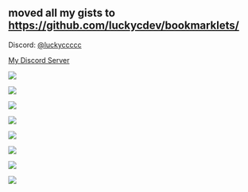 moved all my gists to https://github.com/luckycdev/bookmarklets/
---
<p>Discord: <a href="https://lookup.guru/275273443329441792" target="_blank">@luckyccccc</a></p>

<p><a href="https://discord.gg/nAEtSVbcKx" target="_blank">My Discord Server</a></p>

<p><a href="https://github.com/luckycdev" target="_blank"><img src="https://github-readme-streak-stats.herokuapp.com?user=luckycdev&theme=dark&hide_border=true&border_radius=25&date_format=n%2Fj%5B%2FY%5D"/></a></p>
<p><a href="https://github.com/luckycdev" target="_blank"><img src="https://github-widgetbox.vercel.app/api/profile?username=luckycdev&data=followers,repositories,stars,commits"></a></p>
<p><a href="https://lookup.guru/275273443329441792" target="_blank"><img src="https://lanyard.cnrad.dev/api/275273443329441792"/></a></p>
<p><a href="https://lookup.guru/275273443329441792" target="_blank"><img src="https://discord.c99.nl/widget/theme-1/275273443329441792.png"/></a></p>
<p><a href="https://lookup.guru/275273443329441792" target="_blank"><img src="https://discord-readme-badge.vercel.app/api?id=275273443329441792"/></a></p>
<p><a href="https://open.spotify.com" target="_blank"><img src="https://spotify-github-profile.vercel.app/api/view?uid=31na7ekiahffttrf52vczr45f4zm&cover_image=true&theme=natemoo-re&show_offline=true&background_color=121212&interchange=false&bar_color=53b14f&bar_color_cover=false"></a></p>
<p><a href="https://steamcommunity.com/profiles/76561198360236170" target="_blank"><img src="https://i2.wp.com/steamsignature.com/status/english/76561198360236170.png"></a></p>
<p><a href="https://github.com/luckycdev" target="_blank"><img src="https://api.visitorbadge.io/api/visitors?path=luckycdev&label=views&labelColor=%23000000&countColor=%23ffffff"></a></p>

